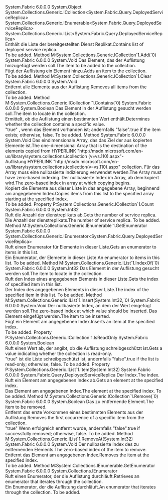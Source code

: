<Type Name="DeployedServiceReplicaList" FullName="System.Fabric.Query.DeployedServiceReplicaList">
  <TypeSignature Language="C#" Value="public sealed class DeployedServiceReplicaList : System.Collections.Generic.ICollection&lt;System.Fabric.Query.DeployedServiceReplica&gt;, System.Collections.Generic.IEnumerable&lt;System.Fabric.Query.DeployedServiceReplica&gt;, System.Collections.Generic.IList&lt;System.Fabric.Query.DeployedServiceReplica&gt;" />
  <TypeSignature Language="ILAsm" Value=".class public auto ansi sealed beforefieldinit DeployedServiceReplicaList extends System.Object implements class System.Collections.Generic.ICollection`1&lt;class System.Fabric.Query.DeployedServiceReplica&gt;, class System.Collections.Generic.IEnumerable`1&lt;class System.Fabric.Query.DeployedServiceReplica&gt;, class System.Collections.Generic.IList`1&lt;class System.Fabric.Query.DeployedServiceReplica&gt;, class System.Collections.IEnumerable" />
  <TypeSignature Language="DocId" Value="T:System.Fabric.Query.DeployedServiceReplicaList" />
  <TypeSignature Language="VB.NET" Value="Public NotInheritable Class DeployedServiceReplicaList&#xA;Implements ICollection(Of DeployedServiceReplica), IEnumerable(Of DeployedServiceReplica), IList(Of DeployedServiceReplica)" />
  <TypeSignature Language="F#" Value="type DeployedServiceReplicaList = class&#xA;    interface IList&lt;DeployedServiceReplica&gt;&#xA;    interface ICollection&lt;DeployedServiceReplica&gt;&#xA;    interface seq&lt;DeployedServiceReplica&gt;&#xA;    interface IEnumerable" />
  <AssemblyInfo>
    <AssemblyName>System.Fabric</AssemblyName>
    <AssemblyVersion>6.0.0.0</AssemblyVersion>
  </AssemblyInfo>
  <Base>
    <BaseTypeName>System.Object</BaseTypeName>
  </Base>
  <Interfaces>
    <Interface>
      <InterfaceName>System.Collections.Generic.ICollection&lt;System.Fabric.Query.DeployedServiceReplica&gt;</InterfaceName>
    </Interface>
    <Interface>
      <InterfaceName>System.Collections.Generic.IEnumerable&lt;System.Fabric.Query.DeployedServiceReplica&gt;</InterfaceName>
    </Interface>
    <Interface>
      <InterfaceName>System.Collections.Generic.IList&lt;System.Fabric.Query.DeployedServiceReplica&gt;</InterfaceName>
    </Interface>
  </Interfaces>
  <Docs>
    <summary>
      <para><span data-ttu-id="df897-101">Enthält die Liste der bereitgestellten Dienst Replikat.</span><span class="sxs-lookup"><span data-stu-id="df897-101">Contains list of deployed service replica.</span></span></para>
    </summary>
    <remarks>To be added.</remarks>
  </Docs>
  <Members>
    <Member MemberName="Add">
      <MemberSignature Language="C#" Value="public void Add (System.Fabric.Query.DeployedServiceReplica item);" />
      <MemberSignature Language="ILAsm" Value=".method public hidebysig newslot virtual instance void Add(class System.Fabric.Query.DeployedServiceReplica item) cil managed" />
      <MemberSignature Language="DocId" Value="M:System.Fabric.Query.DeployedServiceReplicaList.Add(System.Fabric.Query.DeployedServiceReplica)" />
      <MemberSignature Language="VB.NET" Value="Public Sub Add (item As DeployedServiceReplica)" />
      <MemberSignature Language="F#" Value="abstract member Add : System.Fabric.Query.DeployedServiceReplica -&gt; unit&#xA;override this.Add : System.Fabric.Query.DeployedServiceReplica -&gt; unit" Usage="deployedServiceReplicaList.Add item" />
      <MemberType>Method</MemberType>
      <Implements>
        <InterfaceMember>M:System.Collections.Generic.ICollection`1.Add(`0)</InterfaceMember>
      </Implements>
      <AssemblyInfo>
        <AssemblyName>System.Fabric</AssemblyName>
        <AssemblyVersion>6.0.0.0</AssemblyVersion>
      </AssemblyInfo>
      <ReturnValue>
        <ReturnType>System.Void</ReturnType>
      </ReturnValue>
      <Parameters>
        <Parameter Name="item" Type="System.Fabric.Query.DeployedServiceReplica" />
      </Parameters>
      <Docs>
        <param name="item">
          <para><span data-ttu-id="df897-102">Das Element, das der Auflistung hinzugefügt werden soll.</span><span class="sxs-lookup"><span data-stu-id="df897-102">The item to be added to the collection.</span></span></para>
        </param>
        <summary>
          <para><span data-ttu-id="df897-103">Fügt der Auflistung ein Element hinzu.</span><span class="sxs-lookup"><span data-stu-id="df897-103">Adds an item to the collection.</span></span></para>
        </summary>
        <remarks>To be added.</remarks>
      </Docs>
    </Member>
    <Member MemberName="Clear">
      <MemberSignature Language="C#" Value="public void Clear ();" />
      <MemberSignature Language="ILAsm" Value=".method public hidebysig newslot virtual instance void Clear() cil managed" />
      <MemberSignature Language="DocId" Value="M:System.Fabric.Query.DeployedServiceReplicaList.Clear" />
      <MemberSignature Language="VB.NET" Value="Public Sub Clear ()" />
      <MemberSignature Language="F#" Value="abstract member Clear : unit -&gt; unit&#xA;override this.Clear : unit -&gt; unit" Usage="deployedServiceReplicaList.Clear " />
      <MemberType>Method</MemberType>
      <Implements>
        <InterfaceMember>M:System.Collections.Generic.ICollection`1.Clear</InterfaceMember>
      </Implements>
      <AssemblyInfo>
        <AssemblyName>System.Fabric</AssemblyName>
        <AssemblyVersion>6.0.0.0</AssemblyVersion>
      </AssemblyInfo>
      <ReturnValue>
        <ReturnType>System.Void</ReturnType>
      </ReturnValue>
      <Parameters />
      <Docs>
        <summary>
          <para><span data-ttu-id="df897-104">Entfernt alle Elemente aus der Auflistung.</span><span class="sxs-lookup"><span data-stu-id="df897-104">Removes all items from the collection.</span></span></para>
        </summary>
        <remarks>To be added.</remarks>
      </Docs>
    </Member>
    <Member MemberName="Contains">
      <MemberSignature Language="C#" Value="public bool Contains (System.Fabric.Query.DeployedServiceReplica item);" />
      <MemberSignature Language="ILAsm" Value=".method public hidebysig newslot virtual instance bool Contains(class System.Fabric.Query.DeployedServiceReplica item) cil managed" />
      <MemberSignature Language="DocId" Value="M:System.Fabric.Query.DeployedServiceReplicaList.Contains(System.Fabric.Query.DeployedServiceReplica)" />
      <MemberSignature Language="VB.NET" Value="Public Function Contains (item As DeployedServiceReplica) As Boolean" />
      <MemberSignature Language="F#" Value="abstract member Contains : System.Fabric.Query.DeployedServiceReplica -&gt; bool&#xA;override this.Contains : System.Fabric.Query.DeployedServiceReplica -&gt; bool" Usage="deployedServiceReplicaList.Contains item" />
      <MemberType>Method</MemberType>
      <Implements>
        <InterfaceMember>M:System.Collections.Generic.ICollection`1.Contains(`0)</InterfaceMember>
      </Implements>
      <AssemblyInfo>
        <AssemblyName>System.Fabric</AssemblyName>
        <AssemblyVersion>6.0.0.0</AssemblyVersion>
      </AssemblyInfo>
      <ReturnValue>
        <ReturnType>System.Boolean</ReturnType>
      </ReturnValue>
      <Parameters>
        <Parameter Name="item" Type="System.Fabric.Query.DeployedServiceReplica" />
      </Parameters>
      <Docs>
        <param name="item">
          <para><span data-ttu-id="df897-105">Das Element in der Auflistung gesucht werden soll.</span><span class="sxs-lookup"><span data-stu-id="df897-105">The item to locate in the collection.</span></span></para>
        </param>
        <summary>
          <para><span data-ttu-id="df897-106">Ermittelt, ob die Auflistung einen bestimmten Wert enthält.</span><span class="sxs-lookup"><span data-stu-id="df897-106">Determines whether the collection contains a specific value.</span></span></para>
        </summary>
        <returns>
          <para>
            <span data-ttu-id="df897-107"><languageKeyword>"true"</languageKeyword> , wenn das Element vorhanden ist; andernfalls <languageKeyword>"false"</languageKeyword>.</span><span class="sxs-lookup"><span data-stu-id="df897-107"><languageKeyword>true</languageKeyword> if the item exists; otherwise, <languageKeyword>false</languageKeyword>.</span></span></para>
        </returns>
        <remarks>To be added.</remarks>
      </Docs>
    </Member>
    <Member MemberName="CopyTo">
      <MemberSignature Language="C#" Value="public void CopyTo (System.Fabric.Query.DeployedServiceReplica[] array, int arrayIndex);" />
      <MemberSignature Language="ILAsm" Value=".method public hidebysig newslot virtual instance void CopyTo(class System.Fabric.Query.DeployedServiceReplica[] array, int32 arrayIndex) cil managed" />
      <MemberSignature Language="DocId" Value="M:System.Fabric.Query.DeployedServiceReplicaList.CopyTo(System.Fabric.Query.DeployedServiceReplica[],System.Int32)" />
      <MemberSignature Language="VB.NET" Value="Public Sub CopyTo (array As DeployedServiceReplica(), arrayIndex As Integer)" />
      <MemberSignature Language="F#" Value="abstract member CopyTo : System.Fabric.Query.DeployedServiceReplica[] * int -&gt; unit&#xA;override this.CopyTo : System.Fabric.Query.DeployedServiceReplica[] * int -&gt; unit" Usage="deployedServiceReplicaList.CopyTo (array, arrayIndex)" />
      <MemberType>Method</MemberType>
      <AssemblyInfo>
        <AssemblyName>System.Fabric</AssemblyName>
        <AssemblyVersion>6.0.0.0</AssemblyVersion>
      </AssemblyInfo>
      <ReturnValue>
        <ReturnType>System.Void</ReturnType>
      </ReturnValue>
      <Parameters>
        <Parameter Name="array" Type="System.Fabric.Query.DeployedServiceReplica[]" />
        <Parameter Name="arrayIndex" Type="System.Int32" />
      </Parameters>
      <Docs>
        <param name="array">
          <para><span data-ttu-id="df897-108">Das eindimensionale Array, das das Ziel der aus kopierten Elemente ist.</span><span class="sxs-lookup"><span data-stu-id="df897-108">The one-dimensional Array that is the destination of the elements copied from</span></span>  
            <span data-ttu-id="df897-109">HYPERLINK "http://msdn.microsoft.com/en-us/library/system.collections.icollection (v=vs.110).aspx"-Auflistung.</span><span class="sxs-lookup"><span data-stu-id="df897-109">HYPERLINK "http://msdn.microsoft.com/en-us/library/system.collections.icollection(v=vs.110).aspx" collection.</span></span> <span data-ttu-id="df897-110">Für das Array muss eine nullbasierte Indizierung verwendet werden.</span><span class="sxs-lookup"><span data-stu-id="df897-110">The Array must have zero-based indexing.</span></span></para>
        </param>
        <param name="arrayIndex">
          <para><span data-ttu-id="df897-111">Der nullbasierte Index im Array, ab dem kopiert wird.</span><span class="sxs-lookup"><span data-stu-id="df897-111">The zero-based index in array at which copying begins.</span></span></para>
        </param>
        <summary>
          <para><span data-ttu-id="df897-112">Kopiert die Elemente aus dieser Liste in das angegebene Array, beginnend am angegebenen Index.</span><span class="sxs-lookup"><span data-stu-id="df897-112">Copies items from this list to the specified array starting at the specified index.</span></span></para>
        </summary>
        <remarks>To be added.</remarks>
      </Docs>
    </Member>
    <Member MemberName="Count">
      <MemberSignature Language="C#" Value="public int Count { get; }" />
      <MemberSignature Language="ILAsm" Value=".property instance int32 Count" />
      <MemberSignature Language="DocId" Value="P:System.Fabric.Query.DeployedServiceReplicaList.Count" />
      <MemberSignature Language="VB.NET" Value="Public ReadOnly Property Count As Integer" />
      <MemberSignature Language="F#" Value="member this.Count : int" Usage="System.Fabric.Query.DeployedServiceReplicaList.Count" />
      <MemberType>Property</MemberType>
      <Implements>
        <InterfaceMember>P:System.Collections.Generic.ICollection`1.Count</InterfaceMember>
      </Implements>
      <AssemblyInfo>
        <AssemblyName>System.Fabric</AssemblyName>
        <AssemblyVersion>6.0.0.0</AssemblyVersion>
      </AssemblyInfo>
      <ReturnValue>
        <ReturnType>System.Int32</ReturnType>
      </ReturnValue>
      <Docs>
        <summary>
          <para><span data-ttu-id="df897-113">Ruft die Anzahl der dienstreplikats ab.</span><span class="sxs-lookup"><span data-stu-id="df897-113">Gets the number of service replica.</span></span></para>
        </summary>
        <value>
          <para><span data-ttu-id="df897-114">Die Anzahl der dienstreplikats.</span><span class="sxs-lookup"><span data-stu-id="df897-114">The number of service replica.</span></span></para>
        </value>
        <remarks>To be added.</remarks>
      </Docs>
    </Member>
    <Member MemberName="GetEnumerator">
      <MemberSignature Language="C#" Value="public System.Collections.Generic.IEnumerator&lt;System.Fabric.Query.DeployedServiceReplica&gt; GetEnumerator ();" />
      <MemberSignature Language="ILAsm" Value=".method public hidebysig newslot virtual instance class System.Collections.Generic.IEnumerator`1&lt;class System.Fabric.Query.DeployedServiceReplica&gt; GetEnumerator() cil managed" />
      <MemberSignature Language="DocId" Value="M:System.Fabric.Query.DeployedServiceReplicaList.GetEnumerator" />
      <MemberSignature Language="VB.NET" Value="Public Function GetEnumerator () As IEnumerator(Of DeployedServiceReplica)" />
      <MemberSignature Language="F#" Value="abstract member GetEnumerator : unit -&gt; System.Collections.Generic.IEnumerator&lt;System.Fabric.Query.DeployedServiceReplica&gt;&#xA;override this.GetEnumerator : unit -&gt; System.Collections.Generic.IEnumerator&lt;System.Fabric.Query.DeployedServiceReplica&gt;" Usage="deployedServiceReplicaList.GetEnumerator " />
      <MemberType>Method</MemberType>
      <Implements>
        <InterfaceMember>M:System.Collections.Generic.IEnumerable`1.GetEnumerator</InterfaceMember>
      </Implements>
      <AssemblyInfo>
        <AssemblyName>System.Fabric</AssemblyName>
        <AssemblyVersion>6.0.0.0</AssemblyVersion>
      </AssemblyInfo>
      <ReturnValue>
        <ReturnType>System.Collections.Generic.IEnumerator&lt;System.Fabric.Query.DeployedServiceReplica&gt;</ReturnType>
      </ReturnValue>
      <Parameters />
      <Docs>
        <summary>
          <para><span data-ttu-id="df897-115">Ruft einen Enumerator für Elemente in dieser Liste.</span><span class="sxs-lookup"><span data-stu-id="df897-115">Gets an enumerator to items in this list.</span></span></para>
        </summary>
        <returns>
          <para><span data-ttu-id="df897-116">Ein Enumerator, der Elemente in dieser Liste.</span><span class="sxs-lookup"><span data-stu-id="df897-116">An enumerator to items in this list.</span></span></para>
        </returns>
        <remarks>To be added.</remarks>
      </Docs>
    </Member>
    <Member MemberName="IndexOf">
      <MemberSignature Language="C#" Value="public int IndexOf (System.Fabric.Query.DeployedServiceReplica item);" />
      <MemberSignature Language="ILAsm" Value=".method public hidebysig newslot virtual instance int32 IndexOf(class System.Fabric.Query.DeployedServiceReplica item) cil managed" />
      <MemberSignature Language="DocId" Value="M:System.Fabric.Query.DeployedServiceReplicaList.IndexOf(System.Fabric.Query.DeployedServiceReplica)" />
      <MemberSignature Language="VB.NET" Value="Public Function IndexOf (item As DeployedServiceReplica) As Integer" />
      <MemberSignature Language="F#" Value="abstract member IndexOf : System.Fabric.Query.DeployedServiceReplica -&gt; int&#xA;override this.IndexOf : System.Fabric.Query.DeployedServiceReplica -&gt; int" Usage="deployedServiceReplicaList.IndexOf item" />
      <MemberType>Method</MemberType>
      <Implements>
        <InterfaceMember>M:System.Collections.Generic.IList`1.IndexOf(`0)</InterfaceMember>
      </Implements>
      <AssemblyInfo>
        <AssemblyName>System.Fabric</AssemblyName>
        <AssemblyVersion>6.0.0.0</AssemblyVersion>
      </AssemblyInfo>
      <ReturnValue>
        <ReturnType>System.Int32</ReturnType>
      </ReturnValue>
      <Parameters>
        <Parameter Name="item" Type="System.Fabric.Query.DeployedServiceReplica" />
      </Parameters>
      <Docs>
        <param name="item">
          <para><span data-ttu-id="df897-117">Das Element in der Auflistung gesucht werden soll.</span><span class="sxs-lookup"><span data-stu-id="df897-117">The item to locate in the collection.</span></span></para>
        </param>
        <summary>
          <para><span data-ttu-id="df897-118">Ruft den Index eines angegebenen Elements in dieser Liste.</span><span class="sxs-lookup"><span data-stu-id="df897-118">Gets the index of specified item in this list.</span></span></para>
        </summary>
        <returns>
          <para><span data-ttu-id="df897-119">Der Index des angegebenen Elements in dieser Liste.</span><span class="sxs-lookup"><span data-stu-id="df897-119">The index of the specified item in this list.</span></span></para>
        </returns>
        <remarks>To be added.</remarks>
      </Docs>
    </Member>
    <Member MemberName="Insert">
      <MemberSignature Language="C#" Value="public void Insert (int index, System.Fabric.Query.DeployedServiceReplica item);" />
      <MemberSignature Language="ILAsm" Value=".method public hidebysig newslot virtual instance void Insert(int32 index, class System.Fabric.Query.DeployedServiceReplica item) cil managed" />
      <MemberSignature Language="DocId" Value="M:System.Fabric.Query.DeployedServiceReplicaList.Insert(System.Int32,System.Fabric.Query.DeployedServiceReplica)" />
      <MemberSignature Language="VB.NET" Value="Public Sub Insert (index As Integer, item As DeployedServiceReplica)" />
      <MemberSignature Language="F#" Value="abstract member Insert : int * System.Fabric.Query.DeployedServiceReplica -&gt; unit&#xA;override this.Insert : int * System.Fabric.Query.DeployedServiceReplica -&gt; unit" Usage="deployedServiceReplicaList.Insert (index, item)" />
      <MemberType>Method</MemberType>
      <Implements>
        <InterfaceMember>M:System.Collections.Generic.IList`1.Insert(System.Int32,`0)</InterfaceMember>
      </Implements>
      <AssemblyInfo>
        <AssemblyName>System.Fabric</AssemblyName>
        <AssemblyVersion>6.0.0.0</AssemblyVersion>
      </AssemblyInfo>
      <ReturnValue>
        <ReturnType>System.Void</ReturnType>
      </ReturnValue>
      <Parameters>
        <Parameter Name="index" Type="System.Int32" />
        <Parameter Name="item" Type="System.Fabric.Query.DeployedServiceReplica" />
      </Parameters>
      <Docs>
        <param name="index">
          <para><span data-ttu-id="df897-120">Der nullbasierte Index, an dem der Wert eingefügt werden soll.</span><span class="sxs-lookup"><span data-stu-id="df897-120">The zero-based index at which value should be inserted.</span></span></para>
        </param>
        <param name="item">
          <para><span data-ttu-id="df897-121">Das Element eingefügt werden.</span><span class="sxs-lookup"><span data-stu-id="df897-121">The item to be inserted.</span></span></para>
        </param>
        <summary>
          <para><span data-ttu-id="df897-122">Fügt ein Element am angegebenen Index.</span><span class="sxs-lookup"><span data-stu-id="df897-122">Inserts an item at the specified index.</span></span></para>
        </summary>
        <remarks>To be added.</remarks>
      </Docs>
    </Member>
    <Member MemberName="IsReadOnly">
      <MemberSignature Language="C#" Value="public bool IsReadOnly { get; }" />
      <MemberSignature Language="ILAsm" Value=".property instance bool IsReadOnly" />
      <MemberSignature Language="DocId" Value="P:System.Fabric.Query.DeployedServiceReplicaList.IsReadOnly" />
      <MemberSignature Language="VB.NET" Value="Public ReadOnly Property IsReadOnly As Boolean" />
      <MemberSignature Language="F#" Value="member this.IsReadOnly : bool" Usage="System.Fabric.Query.DeployedServiceReplicaList.IsReadOnly" />
      <MemberType>Property</MemberType>
      <Implements>
        <InterfaceMember>P:System.Collections.Generic.ICollection`1.IsReadOnly</InterfaceMember>
      </Implements>
      <AssemblyInfo>
        <AssemblyName>System.Fabric</AssemblyName>
        <AssemblyVersion>6.0.0.0</AssemblyVersion>
      </AssemblyInfo>
      <ReturnValue>
        <ReturnType>System.Boolean</ReturnType>
      </ReturnValue>
      <Docs>
        <summary>
          <para><span data-ttu-id="df897-123">Ruft einen Wert ab, der angibt, ob die Auflistung schreibgeschützt ist.</span><span class="sxs-lookup"><span data-stu-id="df897-123">Gets a value indicating whether the collection is read-only.</span></span></para>
        </summary>
        <value>
          <para>
            <span data-ttu-id="df897-124"><languageKeyword>"true"</languageKeyword> ist die Liste schreibgeschützt ist, andernfalls <languageKeyword>"false"</languageKeyword>.</span><span class="sxs-lookup"><span data-stu-id="df897-124"><languageKeyword>true</languageKeyword> if the list is read-only; otherwise, <languageKeyword>false</languageKeyword>.</span></span></para>
        </value>
        <remarks>To be added.</remarks>
      </Docs>
    </Member>
    <Member MemberName="Item">
      <MemberSignature Language="C#" Value="public System.Fabric.Query.DeployedServiceReplica this[int index] { get; set; }" />
      <MemberSignature Language="ILAsm" Value=".property instance class System.Fabric.Query.DeployedServiceReplica Item(int32)" />
      <MemberSignature Language="DocId" Value="P:System.Fabric.Query.DeployedServiceReplicaList.Item(System.Int32)" />
      <MemberSignature Language="VB.NET" Value="Default Public Property Item(index As Integer) As DeployedServiceReplica" />
      <MemberSignature Language="F#" Value="member this.Item(int) : System.Fabric.Query.DeployedServiceReplica with get, set" Usage="System.Fabric.Query.DeployedServiceReplicaList.Item" />
      <MemberType>Property</MemberType>
      <Implements>
        <InterfaceMember>P:System.Collections.Generic.IList`1.Item(System.Int32)</InterfaceMember>
      </Implements>
      <AssemblyInfo>
        <AssemblyName>System.Fabric</AssemblyName>
        <AssemblyVersion>6.0.0.0</AssemblyVersion>
      </AssemblyInfo>
      <ReturnValue>
        <ReturnType>System.Fabric.Query.DeployedServiceReplica</ReturnType>
      </ReturnValue>
      <Parameters>
        <Parameter Name="index" Type="System.Int32" />
      </Parameters>
      <Docs>
        <param name="index">
          <para><span data-ttu-id="df897-125">Der Index.</span><span class="sxs-lookup"><span data-stu-id="df897-125">The index.</span></span></para>
        </param>
        <summary>
          <para><span data-ttu-id="df897-126">Ruft ein Element am angegebenen Index ab.</span><span class="sxs-lookup"><span data-stu-id="df897-126">Gets an element at the specified index.</span></span></para>
        </summary>
        <value>
          <para><span data-ttu-id="df897-127">Das Element am angegebenen Index.</span><span class="sxs-lookup"><span data-stu-id="df897-127">The element at the specified index.</span></span></para>
        </value>
        <remarks>To be added.</remarks>
      </Docs>
    </Member>
    <Member MemberName="Remove">
      <MemberSignature Language="C#" Value="public bool Remove (System.Fabric.Query.DeployedServiceReplica item);" />
      <MemberSignature Language="ILAsm" Value=".method public hidebysig newslot virtual instance bool Remove(class System.Fabric.Query.DeployedServiceReplica item) cil managed" />
      <MemberSignature Language="DocId" Value="M:System.Fabric.Query.DeployedServiceReplicaList.Remove(System.Fabric.Query.DeployedServiceReplica)" />
      <MemberSignature Language="VB.NET" Value="Public Function Remove (item As DeployedServiceReplica) As Boolean" />
      <MemberSignature Language="F#" Value="abstract member Remove : System.Fabric.Query.DeployedServiceReplica -&gt; bool&#xA;override this.Remove : System.Fabric.Query.DeployedServiceReplica -&gt; bool" Usage="deployedServiceReplicaList.Remove item" />
      <MemberType>Method</MemberType>
      <Implements>
        <InterfaceMember>M:System.Collections.Generic.ICollection`1.Remove(`0)</InterfaceMember>
      </Implements>
      <AssemblyInfo>
        <AssemblyName>System.Fabric</AssemblyName>
        <AssemblyVersion>6.0.0.0</AssemblyVersion>
      </AssemblyInfo>
      <ReturnValue>
        <ReturnType>System.Boolean</ReturnType>
      </ReturnValue>
      <Parameters>
        <Parameter Name="item" Type="System.Fabric.Query.DeployedServiceReplica" />
      </Parameters>
      <Docs>
        <param name="item">
          <para><span data-ttu-id="df897-128">Das zu entfernende Element.</span><span class="sxs-lookup"><span data-stu-id="df897-128">The item to be removed.</span></span></para>
        </param>
        <summary>
          <para><span data-ttu-id="df897-129">Entfernt das erste Vorkommen eines bestimmten Elements aus der Auflistung.</span><span class="sxs-lookup"><span data-stu-id="df897-129">Removes the first occurrence of a specific item from the collection.</span></span></para>
        </summary>
        <returns>
          <para>
            <span data-ttu-id="df897-130"><languageKeyword>"true"</languageKeyword> Wenn erfolgreich entfernt wurde, andernfalls <languageKeyword>"false"</languageKeyword>.</span><span class="sxs-lookup"><span data-stu-id="df897-130"><languageKeyword>true</languageKeyword> if successfully removed; otherwise, <languageKeyword>false</languageKeyword>.</span></span></para>
        </returns>
        <remarks>To be added.</remarks>
      </Docs>
    </Member>
    <Member MemberName="RemoveAt">
      <MemberSignature Language="C#" Value="public void RemoveAt (int index);" />
      <MemberSignature Language="ILAsm" Value=".method public hidebysig newslot virtual instance void RemoveAt(int32 index) cil managed" />
      <MemberSignature Language="DocId" Value="M:System.Fabric.Query.DeployedServiceReplicaList.RemoveAt(System.Int32)" />
      <MemberSignature Language="VB.NET" Value="Public Sub RemoveAt (index As Integer)" />
      <MemberSignature Language="F#" Value="abstract member RemoveAt : int -&gt; unit&#xA;override this.RemoveAt : int -&gt; unit" Usage="deployedServiceReplicaList.RemoveAt index" />
      <MemberType>Method</MemberType>
      <Implements>
        <InterfaceMember>M:System.Collections.Generic.IList`1.RemoveAt(System.Int32)</InterfaceMember>
      </Implements>
      <AssemblyInfo>
        <AssemblyName>System.Fabric</AssemblyName>
        <AssemblyVersion>6.0.0.0</AssemblyVersion>
      </AssemblyInfo>
      <ReturnValue>
        <ReturnType>System.Void</ReturnType>
      </ReturnValue>
      <Parameters>
        <Parameter Name="index" Type="System.Int32" />
      </Parameters>
      <Docs>
        <param name="index">
          <para><span data-ttu-id="df897-131">Der nullbasierte Index des zu entfernenden Elements.</span><span class="sxs-lookup"><span data-stu-id="df897-131">The zero-based index of the item to remove.</span></span></para>
        </param>
        <summary>
          <para><span data-ttu-id="df897-132">Entfernt das Element am angegebenen Index.</span><span class="sxs-lookup"><span data-stu-id="df897-132">Removes the item at the specified index.</span></span></para>
        </summary>
        <remarks>To be added.</remarks>
      </Docs>
    </Member>
    <Member MemberName="System.Collections.IEnumerable.GetEnumerator">
      <MemberSignature Language="C#" Value="System.Collections.IEnumerator IEnumerable.GetEnumerator ();" />
      <MemberSignature Language="ILAsm" Value=".method hidebysig newslot virtual instance class System.Collections.IEnumerator System.Collections.IEnumerable.GetEnumerator() cil managed" />
      <MemberSignature Language="DocId" Value="M:System.Fabric.Query.DeployedServiceReplicaList.System#Collections#IEnumerable#GetEnumerator" />
      <MemberSignature Language="VB.NET" Value="Function GetEnumerator () As IEnumerator Implements IEnumerable.GetEnumerator" />
      <MemberType>Method</MemberType>
      <Implements>
        <InterfaceMember>M:System.Collections.IEnumerable.GetEnumerator</InterfaceMember>
      </Implements>
      <AssemblyInfo>
        <AssemblyName>System.Fabric</AssemblyName>
        <AssemblyVersion>6.0.0.0</AssemblyVersion>
      </AssemblyInfo>
      <ReturnValue>
        <ReturnType>System.Collections.IEnumerator</ReturnType>
      </ReturnValue>
      <Parameters />
      <Docs>
        <summary>
          <para><span data-ttu-id="df897-133">Ruft einen Enumerator, der die Auflistung durchläuft.</span><span class="sxs-lookup"><span data-stu-id="df897-133">Retrieves an enumerator that iterates through the collection.</span></span></para>
        </summary>
        <returns>
          <para><span data-ttu-id="df897-134">Ein Enumerator, der die Auflistung durchläuft.</span><span class="sxs-lookup"><span data-stu-id="df897-134">An enumerator that iterates through the collection.</span></span></para>
        </returns>
        <remarks>To be added.</remarks>
      </Docs>
    </Member>
  </Members>
</Type>